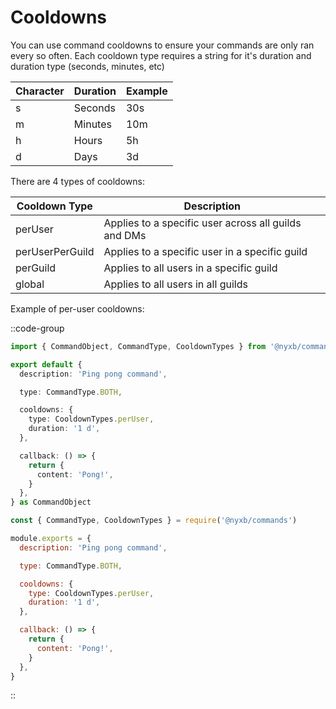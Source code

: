 # Cooldowns

You can use command cooldowns to ensure your commands are only ran every so often. Each cooldown type requires a string for it's duration and duration type (seconds, minutes, etc)

Character | Duration | Example
----------|----------|--------
s         | Seconds  | 30s
m         | Minutes  | 10m
h         | Hours    | 5h
d         | Days     | 3d

There are 4 types of cooldowns:

Cooldown Type   | Description
----------------|-----------------------------------------------------
perUser         | Applies to a specific user across all guilds and DMs
perUserPerGuild | Applies to a specific user in a specific guild
perGuild        | Applies to all users in a specific guild
global          | Applies to all users in all guilds

Example of per-user cooldowns:

::code-group
  ```ts [TypeScript]
  import { CommandObject, CommandType, CooldownTypes } from '@nyxb/commands'
  
  export default {
    description: 'Ping pong command',

    type: CommandType.BOTH,

    cooldowns: {
      type: CooldownTypes.perUser,
      duration: '1 d',
    },

    callback: () => {
      return {
        content: 'Pong!',
      }
    },
} as CommandObject
  ```
  ```js [JavaScript]
  const { CommandType, CooldownTypes } = require('@nyxb/commands')
  
  module.exports = {
    description: 'Ping pong command',

    type: CommandType.BOTH,

    cooldowns: {
      type: CooldownTypes.perUser,
      duration: '1 d',
    },

    callback: () => {
      return {
        content: 'Pong!',
      }
    },
}
  ```
::

